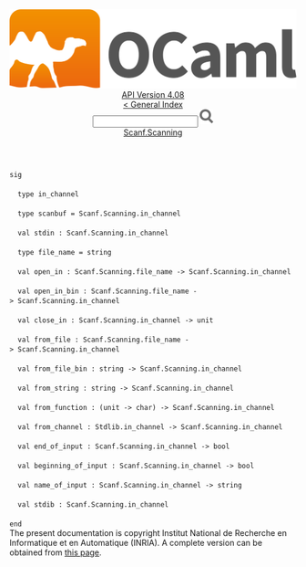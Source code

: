 <!-- ((! set title API !)) ((! set documentation !)) ((! set api !)) ((! set nobreadcrumb !)) -->
<div class="api"><header><nav class="toc brand"><a class="brand" href="https://ocaml.org/"><img src="colour-logo-gray.svg" class="svg" alt="OCaml"></a></nav><nav class="toc"><div class="toc_version"><a href="/docs" id="version-select">API Version 4.08</a></div><a href="index.html">&lt; General Index</a><div class="api_search"><input type="text" name="apisearch" id="api_search" oninput="mySearch(false);" onkeypress="this.oninput();" onclick="this.oninput();" onpaste="this.oninput();">
<img src="search_icon.svg" alt="Search" class="svg" onclick="mySearch(false)"></div>
<div id="search_results"></div><div class="toc_title"><a href="Scanf.Scanning.html">Scanf.Scanning</a></div><ul></ul></nav></header>
<code class="code"><span class="keyword">sig</span><br>
&nbsp;&nbsp;<span class="keyword">type</span>&nbsp;in_channel<br>
&nbsp;&nbsp;<span class="keyword">type</span>&nbsp;scanbuf&nbsp;=&nbsp;<span class="constructor">Scanf</span>.<span class="constructor">Scanning</span>.in_channel<br>
&nbsp;&nbsp;<span class="keyword">val</span>&nbsp;stdin&nbsp;:&nbsp;<span class="constructor">Scanf</span>.<span class="constructor">Scanning</span>.in_channel<br>
&nbsp;&nbsp;<span class="keyword">type</span>&nbsp;file_name&nbsp;=&nbsp;string<br>
&nbsp;&nbsp;<span class="keyword">val</span>&nbsp;open_in&nbsp;:&nbsp;<span class="constructor">Scanf</span>.<span class="constructor">Scanning</span>.file_name&nbsp;<span class="keywordsign">-&gt;</span>&nbsp;<span class="constructor">Scanf</span>.<span class="constructor">Scanning</span>.in_channel<br>
&nbsp;&nbsp;<span class="keyword">val</span>&nbsp;open_in_bin&nbsp;:&nbsp;<span class="constructor">Scanf</span>.<span class="constructor">Scanning</span>.file_name&nbsp;<span class="keywordsign">-&gt;</span>&nbsp;<span class="constructor">Scanf</span>.<span class="constructor">Scanning</span>.in_channel<br>
&nbsp;&nbsp;<span class="keyword">val</span>&nbsp;close_in&nbsp;:&nbsp;<span class="constructor">Scanf</span>.<span class="constructor">Scanning</span>.in_channel&nbsp;<span class="keywordsign">-&gt;</span>&nbsp;unit<br>
&nbsp;&nbsp;<span class="keyword">val</span>&nbsp;from_file&nbsp;:&nbsp;<span class="constructor">Scanf</span>.<span class="constructor">Scanning</span>.file_name&nbsp;<span class="keywordsign">-&gt;</span>&nbsp;<span class="constructor">Scanf</span>.<span class="constructor">Scanning</span>.in_channel<br>
&nbsp;&nbsp;<span class="keyword">val</span>&nbsp;from_file_bin&nbsp;:&nbsp;string&nbsp;<span class="keywordsign">-&gt;</span>&nbsp;<span class="constructor">Scanf</span>.<span class="constructor">Scanning</span>.in_channel<br>
&nbsp;&nbsp;<span class="keyword">val</span>&nbsp;from_string&nbsp;:&nbsp;string&nbsp;<span class="keywordsign">-&gt;</span>&nbsp;<span class="constructor">Scanf</span>.<span class="constructor">Scanning</span>.in_channel<br>
&nbsp;&nbsp;<span class="keyword">val</span>&nbsp;from_function&nbsp;:&nbsp;(unit&nbsp;<span class="keywordsign">-&gt;</span>&nbsp;char)&nbsp;<span class="keywordsign">-&gt;</span>&nbsp;<span class="constructor">Scanf</span>.<span class="constructor">Scanning</span>.in_channel<br>
&nbsp;&nbsp;<span class="keyword">val</span>&nbsp;from_channel&nbsp;:&nbsp;<span class="constructor">Stdlib</span>.in_channel&nbsp;<span class="keywordsign">-&gt;</span>&nbsp;<span class="constructor">Scanf</span>.<span class="constructor">Scanning</span>.in_channel<br>
&nbsp;&nbsp;<span class="keyword">val</span>&nbsp;end_of_input&nbsp;:&nbsp;<span class="constructor">Scanf</span>.<span class="constructor">Scanning</span>.in_channel&nbsp;<span class="keywordsign">-&gt;</span>&nbsp;bool<br>
&nbsp;&nbsp;<span class="keyword">val</span>&nbsp;beginning_of_input&nbsp;:&nbsp;<span class="constructor">Scanf</span>.<span class="constructor">Scanning</span>.in_channel&nbsp;<span class="keywordsign">-&gt;</span>&nbsp;bool<br>
&nbsp;&nbsp;<span class="keyword">val</span>&nbsp;name_of_input&nbsp;:&nbsp;<span class="constructor">Scanf</span>.<span class="constructor">Scanning</span>.in_channel&nbsp;<span class="keywordsign">-&gt;</span>&nbsp;string<br>
&nbsp;&nbsp;<span class="keyword">val</span>&nbsp;stdib&nbsp;:&nbsp;<span class="constructor">Scanf</span>.<span class="constructor">Scanning</span>.in_channel<br>
<span class="keyword">end</span></code>
<div class="copyright">The present documentation is copyright Institut National de Recherche en Informatique et en Automatique (INRIA). A complete version can be obtained from <a href="http://caml.inria.fr/pub/docs/manual-ocaml/">this page</a>.</div></div>